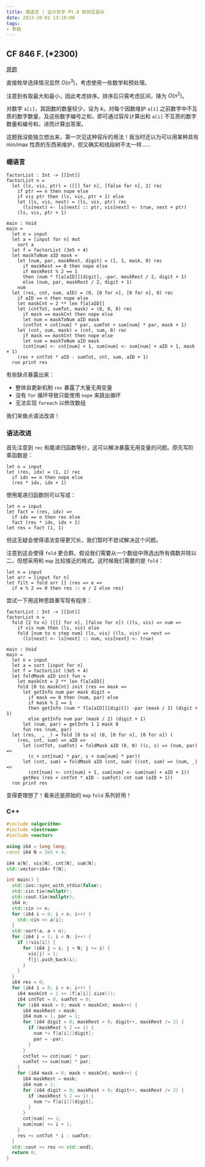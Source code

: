 ```yaml
---
title: 绷语言 | 设计哲学 Pt.8 和状压容斥
date: 2023-10-01 13:10:08
tags:
- 草稿
---
```


## CF 846 F. (*2300)

[原题](https://codeforces.com/contest/1780/problem/F)

直接枚举选择情况显然 $O(n^3)$，考虑使用一些数学和预处理。

注意到有取最大和最小，因此考虑排序。排序后只需考虑区间，降为 $O(n^2)$。

对数字 `a[i]`，其因数的数量较少，设为 $k$。对每个因数维护 `a[i]` 之前数字中不互质的数字数量，及这些数字编号之和，即可通过容斥计算出和 `a[i]` 不互质的数字数量和编号和，进而计算出答案。

这题我没能独立想出来，第一次见这种容斥的用法！我当时还以为可以用某种具有 min/max 性质的东西来维护，但又确实和线段树不太一样……

### 绷语言

```
factorList : Int -> [[Int]]
factorList n =
  let (ls, vis, ptr) = ([[] for n], [false for n], 2) rec
    if ptr == n then nope else
    if vis ptr then (ls, vis, ptr + 1) else
    let (ls, vis, next) = (ls, vis, ptr) rec
      (ls[next] <- ls[next] :: ptr, vis[next] <- true, next + ptr)
    (ls, vis, ptr + 1)
    
main : Void
main =
  let n = input
  let a = [input for n] mut
    sort a
  let f = factorList (3e5 + 4)
  let maskToNum aID mask =
    let (num, par, maskRest, digit) = (1, 1, mask, 0) rec
      if maskRest == 0 then nope else
      if maskRest % 2 == 1
      then (num * f[a[aID]][digit], -par, maskRest / 2, digit + 1)
      else (num, par, maskRest / 2, digit + 1)
    num
  let (res, cnt, sum, aID) = (0, [0 for n], [0 for n], 0) rec
    if aID == n then nope else
    let maskCnt = 2 ** len f[a[aID]]
    let (cntTot, sumTot, mask) = (0, 0, 0) rec
      if mask == maskCnt then nope else
      let num = maskToNum aID mask
      (cntTot + cnt[num] * par, sumTot + sum[num] * par, mask + 1)
    let (cnt, sum, mask) = (cnt, sum, 0) rec
      if mask == maskCnt then nope else
      let num = maskToNum aID mask
      (cnt[num] <- cnt[num] + 1, sum[num] <- sum[num] + aID + 1, mask + 1)
    (res + cntTot * aID - sumTot, cnt, sum, aID + 1)
  run print res
```

有些缺点暴露出来：

- 整体自更新机制 `rec` 暴露了大量无用变量
- 没有 `for` 循环导致只能使用 `nope` 来跳出循环
- 无法实现 `foreach` 以修改数组

我们来做点语法改进！

### 语法改进

首先注意到 `rec` 和尾递归函数等价，这可以解决暴露无用变量的问题。原先写阶乘函数是：

```
let n = input
let (res, idx) = (1, 1) rec
  if idx == n then nope else
  (res * idx, idx + 1)
```

使用尾递归函数则可以写成：

```
let n = input
let fact = (res, idx) =>
  if idx == n then res else
  fact (res * idx, idx + 1)
let res = fact (1, 1)
```

但这无疑会使得语法变得更冗长，我们暂时不尝试解决这个问题。

注意到这会使得 `fold` 更合群。假设我们需要从一个数组中筛选出所有偶数并除以二，但想采用和 `map` 比较接近的格式。这时候我们需要的是 `fold`：

```
let n = input
let arr = [input for n]
let filt = fold arr [] (res => e =>
  if e % 2 == 0 then res :: e / 2 else res)
```

尝试一下用这种思路重写现有程序：

```
factorList : Int -> [[Int]]
factorList n =
  fold [2 to n] ([[] for n], [false for n]) ((ls, vis) => num =>
    if vis num then (ls, vis) else
    fold [num to n step num] (ls, vis) ((ls, vis) => next =>
      (ls[next] <- ls[next] :: num, vis[next] <- true)
    
main : Void
main =
  let n = input
  let a = sort [input for n]
  let f = factorList (3e5 + 4)
  let foldMask aID init fun =
    let maskCnt = 2 ** len f[a[aID]]
    fold [0 to maskCnt] init (res => mask =>
      let getInfo num par mask digit =
        if mask == 0 then (num, par) else
        if mask % 2 == 1
        then getInfo (num * f[a[aID]][digit]) -par (mask / 2) (digit + 1)
        else getInfo num par (mask / 2) (digit + 1)
      let (num, par) = getInfo 1 1 mask 0
      fun res (num, par)
  let (res, _, _) = fold [0 to n] (0, [0 for n], [0 for n]) (
    (res, cnt, sum) => aID =>
      let (cntTot, sumTot) = foldMask aID (0, 0) ((c, s) => (num, par) =>
        (c + cnt[num] * par, s + sum[num] * par))
      let (cnt, sum) = foldMask aID (cnt, sum) ((cnt, sum) => (num, _) =>
        (cnt[num] <- cnt[num] + 1, sum[num] <- sum[num] + aID + 1))
      getRes (res + cntTot * aID - sumTot) cnt sum (aID + 1))
  run print res
```

变得更理想了！看来还是原始的 `map` `fold` 系列好用！

### C++

```cpp
#include <algorithm>
#include <iostream>
#include <vector>

using i64 = long long;
const i64 N = 3e5 + 4;

i64 a[N], vis[N], cnt[N], sum[N];
std::vector<i64> f[N];

int main() {
  std::ios::sync_with_stdio(false);
  std::cin.tie(nullptr);
  std::cout.tie(nullptr);
  i64 n;
  std::cin >> n;
  for (i64 i = 0; i < n; i++) {
    std::cin >> a[i];
  }
  std::sort(a, a + n);
  for (i64 i = 2; i < N; i++) {
    if (!vis[i]) {
      for (i64 j = i; j < N; j += i) {
        vis[j] = 1;
        f[j].push_back(i);
      }
    }
  }
  i64 res = 0;
  for (i64 i = 0; i < n; i++) {
    i64 maskCnt = 1 << (f[a[i]].size());
    i64 cntTot = 0, sumTot = 0;
    for (i64 mask = 0; mask < maskCnt; mask++) {
      i64 maskRest = mask;
      i64 num = 1, par = 1;
      for (i64 digit = 0; maskRest > 0; digit++, maskRest /= 2) {
        if (maskRest % 2 == 1) {
          num *= f[a[i]][digit];
          par = -par;
        }
      }
      cntTot += cnt[num] * par;
      sumTot += sum[num] * par;
    }
    for (i64 mask = 0; mask < maskCnt; mask++) {
      i64 maskRest = mask;
      i64 num = 1;
      for (i64 digit = 0; maskRest > 0; digit++, maskRest /= 2) {
        if (maskRest % 2 == 1) {
          num *= f[a[i]][digit];
        }
      }
      cnt[num] += 1;
      sum[num] += i + 1;
    }
    res += cntTot * i - sumTot;
  }
  std::cout << res << std::endl;
  return 0;
}
```
